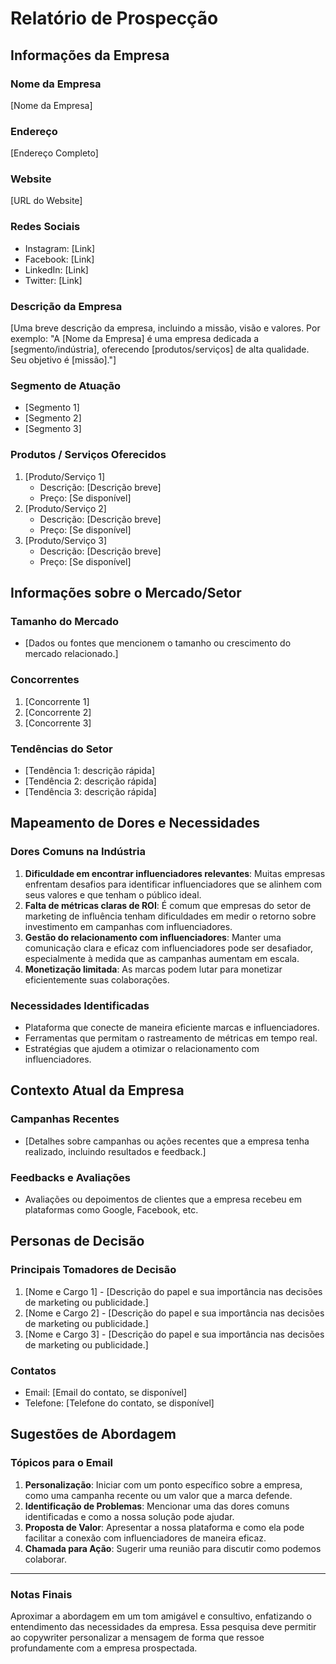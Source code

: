 # Relatório de Prospecção

## Informações da Empresa

### Nome da Empresa
[Nome da Empresa]

### Endereço
[Endereço Completo]

### Website
[URL do Website]

### Redes Sociais
- Instagram: [Link]
- Facebook: [Link]
- LinkedIn: [Link]
- Twitter: [Link]

### Descrição da Empresa
[Uma breve descrição da empresa, incluindo a missão, visão e valores. Por exemplo: "A [Nome da Empresa] é uma empresa dedicada a [segmento/indústria], oferecendo [produtos/serviços] de alta qualidade. Seu objetivo é [missão]."]

### Segmento de Atuação
- [Segmento 1]
- [Segmento 2]
- [Segmento 3]

### Produtos / Serviços Oferecidos
1. [Produto/Serviço 1]
   - Descrição: [Descrição breve]
   - Preço: [Se disponível]
2. [Produto/Serviço 2]
   - Descrição: [Descrição breve]
   - Preço: [Se disponível]
3. [Produto/Serviço 3]
   - Descrição: [Descrição breve]
   - Preço: [Se disponível]

## Informações sobre o Mercado/Setor

### Tamanho do Mercado
- [Dados ou fontes que mencionem o tamanho ou crescimento do mercado relacionado.]

### Concorrentes
1. [Concorrente 1]
2. [Concorrente 2]
3. [Concorrente 3]

### Tendências do Setor
- [Tendência 1: descrição rápida]
- [Tendência 2: descrição rápida]
- [Tendência 3: descrição rápida]

## Mapeamento de Dores e Necessidades

### Dores Comuns na Indústria
1. **Dificuldade em encontrar influenciadores relevantes**: Muitas empresas enfrentam desafios para identificar influenciadores que se alinhem com seus valores e que tenham o público ideal.
2. **Falta de métricas claras de ROI**: É comum que empresas do setor de marketing de influência tenham dificuldades em medir o retorno sobre investimento em campanhas com influenciadores.
3. **Gestão do relacionamento com influenciadores**: Manter uma comunicação clara e eficaz com influenciadores pode ser desafiador, especialmente à medida que as campanhas aumentam em escala.
4. **Monetização limitada**: As marcas podem lutar para monetizar eficientemente suas colaborações.

### Necessidades Identificadas
- Plataforma que conecte de maneira eficiente marcas e influenciadores.
- Ferramentas que permitam o rastreamento de métricas em tempo real.
- Estratégias que ajudem a otimizar o relacionamento com influenciadores.

## Contexto Atual da Empresa

### Campanhas Recentes
- [Detalhes sobre campanhas ou ações recentes que a empresa tenha realizado, incluindo resultados e feedback.]

### Feedbacks e Avaliações
- Avaliações ou depoimentos de clientes que a empresa recebeu em plataformas como Google, Facebook, etc.

## Personas de Decisão

### Principais Tomadores de Decisão
1. [Nome e Cargo 1] - [Descrição do papel e sua importância nas decisões de marketing ou publicidade.]
2. [Nome e Cargo 2] - [Descrição do papel e sua importância nas decisões de marketing ou publicidade.]
3. [Nome e Cargo 3] - [Descrição do papel e sua importância nas decisões de marketing ou publicidade.]

### Contatos
- Email: [Email do contato, se disponível]
- Telefone: [Telefone do contato, se disponível]

## Sugestões de Abordagem

### Tópicos para o Email
1. **Personalização**: Iniciar com um ponto específico sobre a empresa, como uma campanha recente ou um valor que a marca defende.
2. **Identificação de Problemas**: Mencionar uma das dores comuns identificadas e como a nossa solução pode ajudar.
3. **Proposta de Valor**: Apresentar a nossa plataforma e como ela pode facilitar a conexão com influenciadores de maneira eficaz.
4. **Chamada para Ação**: Sugerir uma reunião para discutir como podemos colaborar.

---

### Notas Finais
Aproximar a abordagem em um tom amigável e consultivo, enfatizando o entendimento das necessidades da empresa. Essa pesquisa deve permitir ao copywriter personalizar a mensagem de forma que ressoe profundamente com a empresa prospectada.